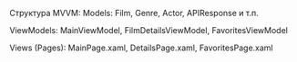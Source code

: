 Структура MVVM:
Models: Film, Genre, Actor, APIResponse и т.п.

ViewModels: MainViewModel, FilmDetailsViewModel, FavoritesViewModel

Views (Pages): MainPage.xaml, DetailsPage.xaml, FavoritesPage.xaml
